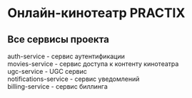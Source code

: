 # Онлайн-кинотеатр PRACTIX

## Все сервисы проекта
auth-service            - сервис аутентификации  
movies-service          - сервис доступа к контенту кинотеатра  
ugc-service             - UGC сервис  
notifications-service   - сервис уведомлений  
billing-service         - сервис биллинга